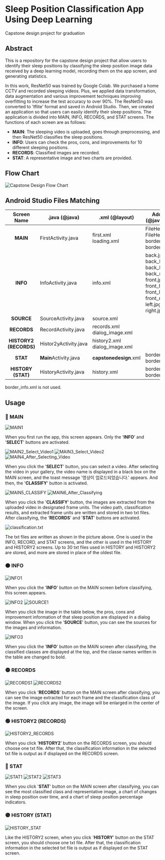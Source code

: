 # Sleep Position Classification App Using Deep Learning
Capstone design project for graduation

## Abstract
This is a repository for the capstone design project that allow users to identify their sleep positions by classifying the sleep position image data received by a deep learning model, recording them on the app screen, and generating statistics.

In this work, ResNet50 was trained by Google Colab. We purchased a home CCTV and recorded sleeping videos. Plus, we applied data transformation, data augmentation and various improvement techniques improving overfitting to increase the test accuracy to over 90%. The ResNet50 was converted to 'tflite' format and saved in Android Studio. Then, we created an application so that users can easily identify their sleep positions. The application is divided into MAIN, INFO, RECORDS, and STAT screens. The functions of each screen are as follows:
- **MAIN**: The sleeping video is uploaded, goes through preprocessing, and then ResNet50 classifies the sleep positions.
- **INFO**: Users can check the pros, cons, and improvements for 10 different sleeping positions.
- **RECORDS**: Classified images are recorded.
- **STAT**: A representative image and two charts are provided.

## Flow Chart
![Capstone Design Flow Chart](https://github.com/parkjjoe/capstone-design/assets/105961163/65fff919-495e-40cc-a756-18885438fcb8)

## Android Studio Files Matching
|Screen Name|.java (@java)|.xml (@layout)|Additional files (@java, @drawable)|
|:---:|---|---|---|
|**MAIN**|FirstActivity.java|first.xml <br> loading.xml|FileHelper.java <br> FileHelper2.java <br> border.xml <br> border_red.xml|
|**INFO**|InfoActivity.java|info.xml|back.jpg <br> back_hurray.jpg <br> back_left.jpg <br> back_right.jpg <br> front.jpg <br> front_hurray.jpg <br> front_left_raised.jpg <br> front_right_raised.jpg <br> left.jpg <br> right.jpg|
|**SOURCE**|SourceActivity.java|source.xml|
|**RECORDS**|RecordActivity.java|records.xml <br> dialog_image.xml|
|**HISTORY2 (RECORDS)**|Histor2yActivity.java|history2.xml <br> dialog_image.xml|
|**STAT**|**Main**Activity.java|**capstonedesign**.xml|border.xml <br> border_chart.xml|
|**HISTORY (STAT)**|HistoryActivity.java|history.xml|border.xml <br> border_chart.xml|

border_info.xml is not used.

## Usage
### 🔴 MAIN
![MAIN1](https://github.com/parkjjoe/sleep-position-classification/assets/105961163/67d876e8-0436-4958-b968-68690e37b568)

When you first run the app, this screen appears. Only the '**INFO**' and '**SELECT**' buttons are activated.

![MAIN2_Select_Video1](https://github.com/parkjjoe/sleep-position-classification/assets/105961163/c7ad2895-12b5-4be9-920c-602601c76fcf)
![MAIN3_Select_Video2](https://github.com/parkjjoe/sleep-position-classification/assets/105961163/66e73211-db04-46ce-9578-bac4db5c4483)
![MAIN4_After_Selecting_Video](https://github.com/parkjjoe/sleep-position-classification/assets/105961163/2789606c-58e2-437d-a89d-3ef79508df26)

When you click the '**SELECT**' button, you can select a video. After selecting the video in your gallery, the video name is displayed in a black box on the MAIN screen, and the toast message '영상이 업로드되었습니다.' appears. And then, the '**CLASSIFY**' button is activated.

![MAIN5_CLASSIFY](https://github.com/parkjjoe/sleep-position-classification/assets/105961163/02ee86ab-976e-4f67-9392-554c93e8d986)
![MAIN6_After_Classifying](https://github.com/parkjjoe/sleep-position-classification/assets/105961163/1dfdfcab-0627-41aa-8447-c1a8a2d4ee21)

When you click the '**CLASSIFY**' button, the images are extracted from the uploaded video in designated frame units. The video path, classification results, and extracted frame units are written and stored in two txt files. After classifying, the '**RECORDS**' and '**STAT**' buttons are activated.

![classification.txt](https://github.com/parkjjoe/sleep-position-classification/assets/105961163/4c1b239c-b8e4-41e0-a848-406433ec6832)

The txt files are written as shown in the picture above. One is used in the INFO, RECORD, and STAT screens, and the other is used in the HISTORY and HISTORY2 screens. Up to 30 txt files used in HISTORY and HISTORY2 are stored, and more are stored in place of the oldest file.

### 🟠 INFO
![INFO1](https://github.com/parkjjoe/sleep-position-classification/assets/105961163/83f00dad-0082-4fc4-99e9-c90e598cbf01)

When you click the '**INFO**' button on the MAIN screen before classifying, this screen appears.

![INFO2](https://github.com/parkjjoe/sleep-position-classification/assets/105961163/9cd1dc61-9625-4dfd-8c54-1cae8653612d)
![SOURCE1](https://github.com/parkjjoe/sleep-position-classification/assets/105961163/37c2ce6f-b407-483e-a4ed-c4a4bfb609fd)

When you click the image in the table below, the pros, cons and improvement information of that sleep position are displayed in a dialog window. When you click the '**SOURCE**' button, you can see the sources for the images and information.

![INFO3](https://github.com/parkjjoe/sleep-position-classification/assets/105961163/05f8b358-ebaa-4023-87a0-7dba67c9dc9e)

When you click the '**INFO**' button on the MAIN screen after classifying, the classified classes are displayed at the top, and the classe names written in the table are changed to bold.

### 🟡 RECORDS
![RECORDS1](https://github.com/parkjjoe/sleep-position-classification/assets/105961163/f7b580eb-27ab-4561-8537-0302db08a5b4)
![RECORDS2](https://github.com/parkjjoe/sleep-position-classification/assets/105961163/07562bc6-9dc7-4783-9640-dc36fabba559)

When you click '**RECORDS**' button on the MAIN screen after classifying, you can see the image extracted for each frame and the classification class of the image. If you click any image, the image will be enlarged in the center of the screen.

### 🟢 HISTORY2 (RECORDS)
![HISTORY2_RECORDS](https://github.com/parkjjoe/sleep-position-classification/assets/105961163/a1658b5e-d243-4770-ad0f-2243a7f9ee94)

When you click '**HISTORY2**' button on the RECORDS screen, you should choose one txt file. After that, the classification information in the selected txt file is output as if displayed on the RECORDS screen.

### 🔵 STAT
![STAT1](https://github.com/parkjjoe/sleep-position-classification/assets/105961163/a5be08b2-48bd-44b2-86f5-273c5706d3fc)
![STAT2](https://github.com/parkjjoe/sleep-position-classification/assets/105961163/dfb9a8e8-9d18-481e-8303-86baa05a2fa2)
![STAT3](https://github.com/parkjjoe/sleep-position-classification/assets/105961163/aaf07677-27d7-4898-b977-1e2db5c18119)

When you click '**STAT**' button on the MAIN screen after classifying, you can see the most classified class and representative image, a chart of changes in sleep position over time, and a chart of sleep position percentage indicators.

### 🟣 HISTORY (STAT)
![HISTORY_STAT](https://github.com/parkjjoe/sleep-position-classification/assets/105961163/bb138211-ca0e-4751-baef-936363f04f53)

Like the HISTORY2 screen, when you click '**HISTORY**' button on the STAT screen, you should choose one txt file. After that, the classification information in the selected txt file is output as if displayed on the STAT screen.
